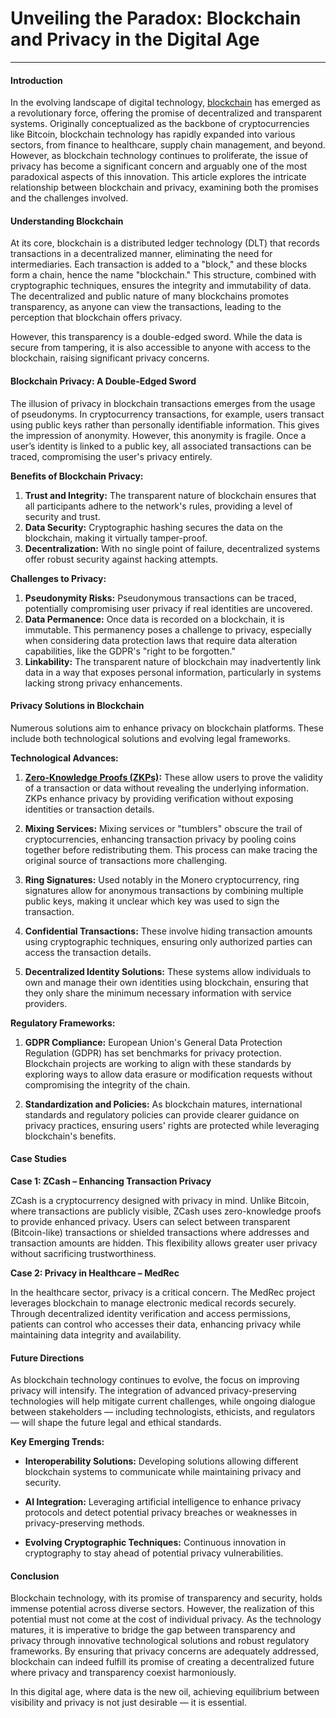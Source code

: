# Unveiling the Paradox: Blockchain and Privacy in the Digital Age

---

#### Introduction

In the evolving landscape of digital technology, [blockchain](https://www.license-token.com/wiki/what-is-blockchain) has emerged as a revolutionary force, offering the promise of decentralized and transparent systems. Originally conceptualized as the backbone of cryptocurrencies like Bitcoin, blockchain technology has rapidly expanded into various sectors, from finance to healthcare, supply chain management, and beyond. However, as blockchain technology continues to proliferate, the issue of privacy has become a significant concern and arguably one of the most paradoxical aspects of this innovation. This article explores the intricate relationship between blockchain and privacy, examining both the promises and the challenges involved.

#### Understanding Blockchain

At its core, blockchain is a distributed ledger technology (DLT) that records transactions in a decentralized manner, eliminating the need for intermediaries. Each transaction is added to a "block," and these blocks form a chain, hence the name "blockchain." This structure, combined with cryptographic techniques, ensures the integrity and immutability of data. The decentralized and public nature of many blockchains promotes transparency, as anyone can view the transactions, leading to the perception that blockchain offers privacy. 

However, this transparency is a double-edged sword. While the data is secure from tampering, it is also accessible to anyone with access to the blockchain, raising significant privacy concerns.

#### Blockchain Privacy: A Double-Edged Sword

The illusion of privacy in blockchain transactions emerges from the usage of pseudonyms. In cryptocurrency transactions, for example, users transact using public keys rather than personally identifiable information. This gives the impression of anonymity. However, this anonymity is fragile. Once a user’s identity is linked to a public key, all associated transactions can be traced, compromising the user's privacy entirely.

**Benefits of Blockchain Privacy:**
1. **Trust and Integrity:** The transparent nature of blockchain ensures that all participants adhere to the network's rules, providing a level of security and trust.
2. **Data Security:** Cryptographic hashing secures the data on the blockchain, making it virtually tamper-proof.
3. **Decentralization:** With no single point of failure, decentralized systems offer robust security against hacking attempts.

**Challenges to Privacy:**
1. **Pseudonymity Risks:** Pseudonymous transactions can be traced, potentially compromising user privacy if real identities are uncovered.
2. **Data Permanence:** Once data is recorded on a blockchain, it is immutable. This permanency poses a challenge to privacy, especially when considering data protection laws that require data alteration capabilities, like the GDPR's "right to be forgotten."
3. **Linkability:** The transparent nature of blockchain may inadvertently link data in a way that exposes personal information, particularly in systems lacking strong privacy enhancements.

#### Privacy Solutions in Blockchain

Numerous solutions aim to enhance privacy on blockchain platforms. These include both technological solutions and evolving legal frameworks.

**Technological Advances:**

1. **[Zero-Knowledge Proofs (ZKPs)](https://www.license-token.com/wiki/zero-knowledge-proofs-on-blockchain):** These allow users to prove the validity of a transaction or data without revealing the underlying information. ZKPs enhance privacy by providing verification without exposing identities or transaction details.

2. **Mixing Services:** Mixing services or "tumblers" obscure the trail of cryptocurrencies, enhancing transaction privacy by pooling coins together before redistributing them. This process can make tracing the original source of transactions more challenging.

3. **Ring Signatures:** Used notably in the Monero cryptocurrency, ring signatures allow for anonymous transactions by combining multiple public keys, making it unclear which key was used to sign the transaction.

4. **Confidential Transactions:** These involve hiding transaction amounts using cryptographic techniques, ensuring only authorized parties can access the transaction details.

5. **Decentralized Identity Solutions:** These systems allow individuals to own and manage their own identities using blockchain, ensuring that they only share the minimum necessary information with service providers.

**Regulatory Frameworks:**

1. **GDPR Compliance:** European Union's General Data Protection Regulation (GDPR) has set benchmarks for privacy protection. Blockchain projects are working to align with these standards by exploring ways to allow data erasure or modification requests without compromising the integrity of the chain.

2. **Standardization and Policies:** As blockchain matures, international standards and regulatory policies can provide clearer guidance on privacy practices, ensuring users' rights are protected while leveraging blockchain's benefits.

#### Case Studies

**Case 1: ZCash – Enhancing Transaction Privacy**

ZCash is a cryptocurrency designed with privacy in mind. Unlike Bitcoin, where transactions are publicly visible, ZCash uses zero-knowledge proofs to provide enhanced privacy. Users can select between transparent (Bitcoin-like) transactions or shielded transactions where addresses and transaction amounts are hidden. This flexibility allows greater user privacy without sacrificing trustworthiness.

**Case 2: Privacy in Healthcare – MedRec**

In the healthcare sector, privacy is a critical concern. The MedRec project leverages blockchain to manage electronic medical records securely. Through decentralized identity verification and access permissions, patients can control who accesses their data, enhancing privacy while maintaining data integrity and availability.

#### Future Directions

As blockchain technology continues to evolve, the focus on improving privacy will intensify. The integration of advanced privacy-preserving technologies will help mitigate current challenges, while ongoing dialogue between stakeholders — including technologists, ethicists, and regulators — will shape the future legal and ethical standards.

**Key Emerging Trends:**

- **Interoperability Solutions:** Developing solutions allowing different blockchain systems to communicate while maintaining privacy and security.
  
- **AI Integration:** Leveraging artificial intelligence to enhance privacy protocols and detect potential privacy breaches or weaknesses in privacy-preserving methods.

- **Evolving Cryptographic Techniques:** Continuous innovation in cryptography to stay ahead of potential privacy vulnerabilities.

#### Conclusion

Blockchain technology, with its promise of transparency and security, holds immense potential across diverse sectors. However, the realization of this potential must not come at the cost of individual privacy. As the technology matures, it is imperative to bridge the gap between transparency and privacy through innovative technological solutions and robust regulatory frameworks. By ensuring that privacy concerns are adequately addressed, blockchain can indeed fulfill its promise of creating a decentralized future where privacy and transparency coexist harmoniously. 

In this digital age, where data is the new oil, achieving equilibrium between visibility and privacy is not just desirable — it is essential.